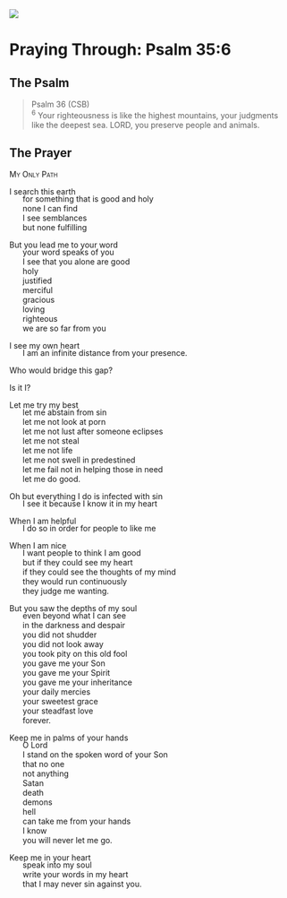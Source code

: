 <img class="intro-right" src="/images/art-paris-psalter.jpg">

<style>
  li {list-style-type: none;}
  p + ul {
    margin-top: -18px;
}
</style>

# Praying Through: Psalm 35:6

## The Psalm

>Psalm 36 (CSB)  
><sup>6</sup> Your righteousness is like the highest mountains, your judgments like the deepest sea. LORD, you preserve people and animals. 

## The Prayer

<div style="font-variant: small-caps;">
My Only Path
</div>

I search this earth
* for something that is good and holy
* none I can find
* I see semblances
* but none fulfilling

But you lead me to your word
* your word speaks of you
* I see that you alone are good
* holy
* justified
* merciful
* gracious
* loving
* righteous
* we are so far from you

I see my own heart
* I am an infinite distance from your presence.

Who would bridge this gap?

Is it I?

Let me try my best
* let me abstain from sin
* let me not look at porn
* let me not lust after someone eclipses
* let me not steal 
* let me not life
* let me not swell in predestined
* let me fail not in helping those in need
* let me do good.

Oh but everything I do is infected with sin
* I see it because I know it in my heart
* 
When I am helpful
* I do so in order for people to like me

When I am nice
* I want people to think I am good
* but if they could see my heart
* if they could see the thoughts of my mind
* they would run continuously
* they judge me wanting.

But you saw the depths of my soul
* even beyond what I can see
* in the darkness and despair
* you did not shudder 
* you did not look away
* you took pity on this old fool
* you gave me your Son
* you gave me your Spirit
* you gave me your inheritance
* your daily mercies
* your sweetest grace 
* your steadfast love
* forever.

Keep me in palms of your hands
* O Lord
* I stand on the spoken word of your Son
* that no one
* not anything
* Satan
* death
* demons
* hell
* can take me from your hands
* I know
* you will never let me go.

Keep me in your heart
* speak into my soul
* write your words in my heart
* that I may never sin against you.
